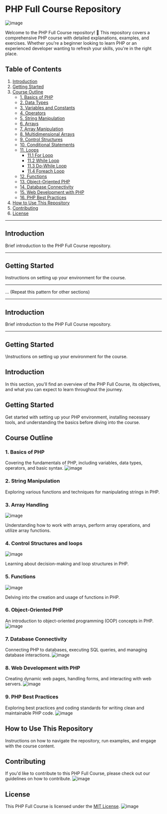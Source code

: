 
# PHP Full Course Repository
![image](https://th.bing.com/th/id/OIP.aiBlj3dnIr2u6RknVn_PsQHaEK?rs=1&pid=ImgDetMain)

Welcome to the PHP Full Course repository! 🚀 This repository covers a comprehensive PHP course with detailed explanations, examples, and exercises. Whether you're a beginner looking to learn PHP or an experienced developer wanting to refresh your skills, you're in the right place.

## Table of Contents

1. [Introduction](#introduction)
2. [Getting Started](#getting-started)
3. [Course Outline](#course-outline)
   - [1. Basics of PHP](#1-basics-of-php)
   - [2. Data Types](#2-data-types)
   - [3. Variables and Constants](#3-variables-and-constants)
   - [4. Operators](#4-operators)
   - [5. String Manipulation](#5-string-manipulation)
   - [6. Arrays](#6-arrays)
   - [7. Array Manipulation](#7-array-manipulation)
   - [8. Multidimensional Arrays](#8-multidimensional-arrays)
   - [9. Control Structures](#9-control-structures)
   - [10. Conditional Statements](#10-conditional-statements)
   - [11. Loops](#11-loops)
      - [11.1 For Loop](#111-for-loop)
      - [11.2 While Loop](#112-while-loop)
      - [11.3 Do-While Loop](#113-do-while-loop)
      - [11.4 Foreach Loop](#114-foreach-loop)
   - [12. Functions](#12-functions)
   - [13. Object-Oriented PHP](#13-object-oriented-php)
   - [14. Database Connectivity](#14-database-connectivity)
   - [15. Web Development with PHP](#15-web-development-with-php)
   - [16. PHP Best Practices](#16-php-best-practices)
4. [How to Use This Repository](#how-to-use-this-repository)
5. [Contributing](#contributing)
6. [License](#license)

---

## Introduction

Brief introduction to the PHP Full Course repository.

---

## Getting Started

Instructions on setting up your environment for the course.

---

... (Repeat this pattern for other sections)


---

## Introduction


Brief introduction to the PHP Full Course repository.

---

## Getting Started

\Instructions on setting up your environment for the course.



## Introduction

In this section, you'll find an overview of the PHP Full Course, its objectives, and what you can expect to learn throughout the journey.

## Getting Started

Get started with setting up your PHP environment, installing necessary tools, and understanding the basics before diving into the course.

## Course Outline

### 1. Basics of PHP

Covering the fundamentals of PHP, including variables, data types, operators, and basic syntax.
![image](https://th.bing.com/th/id/OIP.n80hwWFXAYrtZyW-xgKU6QHaEK?w=286&h=180&c=7&r=0&o=5&pid=1.7)

### 2. String Manipulation

Exploring various functions and techniques for manipulating strings in PHP.

### 3. Array Handling
![image](https://miro.medium.com/max/1006/1*HJY_2vNKkNkqRQhLZcYlyg.png)


Understanding how to work with arrays, perform array operations, and utilize array functions.

### 4. Control Structures and loops
![image](https://th.bing.com/th/id/OIP.oa46elvQM-LOJPX36oXu4gHaFP?w=210&h=180&c=7&r=0&o=5&pid=1.7)

Learning about decision-making and loop structures in PHP.

### 5. Functions
![image](https://www.grc.nasa.gov/www/BGH/Images/function.gif)

Delving into the creation and usage of functions in PHP.

### 6. Object-Oriented PHP

An introduction to object-oriented programming (OOP) concepts in PHP.
![image](https://th.bing.com/th/id/OIP.0p2Z-lQPKQCL9nSOd84yxwHaEK?pid=ImgDet&w=186&h=105&c=7)

### 7. Database Connectivity

Connecting PHP to databases, executing SQL queries, and managing database interactions.
![image](https://th.bing.com/th/id/OIP.jETM5rjmI_UV_dXVHkz3xQAAAA?rs=1&pid=ImgDetMain)

### 8. Web Development with PHP

Creating dynamic web pages, handling forms, and interacting with web servers.
![image](https://th.bing.com/th/id/OIP.MfpgrzQPwdIRTN120-OnAQHaDo?w=325&h=171&c=7&r=0&o=5&pid=1.7)

### 9. PHP Best Practices

Exploring best practices and coding standards for writing clean and maintainable PHP code.
![image](https://th.bing.com/th/id/OIP.03oQ7SJl5BlWlCYx7X0RzQHaEO?w=255&h=180&c=7&r=0&o=5&pid=1.7)

## How to Use This Repository

Instructions on how to navigate the repository, run examples, and engage with the course content.
## Contributing

If you'd like to contribute to this PHP Full Course, please check out our guidelines on how to contribute.
![image](https://th.bing.com/th/id/OIP.zEPjMsoM54coVINA0k8ovQHaD4?w=328&h=180&c=7&r=0&o=5&pid=1.7)


## License

This PHP Full Course is licensed under the [MIT License](LICENSE).
![image](https://th.bing.com/th/id/OIP.7CWWfa2FnM6g01B0Eo70_QHaLd?pid=ImgDet&w=186&h=287&c=7)
